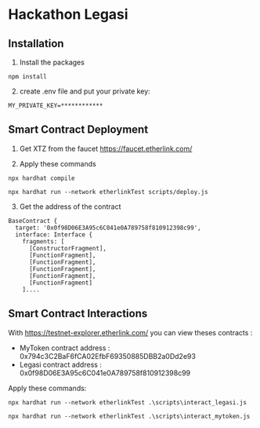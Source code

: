 # Hackathon Legasi

## Installation

1. Install the packages

`npm install`

2. create .env file and put your private key:

`MY_PRIVATE_KEY=************`

## Smart Contract Deployment

1. Get XTZ from the faucet https://faucet.etherlink.com/

2. Apply these commands

```
npx hardhat compile

npx hardhat run --network etherlinkTest scripts/deploy.js
```

3. Get the address of the contract
```
BaseContract {
  target: '0x0f98D06E3A95c6C041e0A789758f810912398c99',
  interface: Interface {
    fragments: [
      [ConstructorFragment],
      [FunctionFragment],
      [FunctionFragment],
      [FunctionFragment],
      [FunctionFragment],
      [FunctionFragment]
    ]....
```

## Smart Contract Interactions

With https://testnet-explorer.etherlink.com/ you can view theses contracts :
- MyToken contract address : 0x794c3C2BaF6fCA02EfbF69350885DBB2a0Dd2e93
- Legasi contract address : 0x0f98D06E3A95c6C041e0A789758f810912398c99

Apply these commands: 
```
npx hardhat run --network etherlinkTest .\scripts\interact_legasi.js

npx hardhat run --network etherlinkTest .\scripts\interact_mytoken.js
```